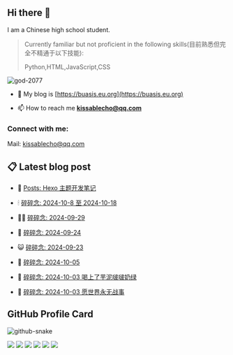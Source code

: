 ## Hi there 👋

I am a Chinese high school student.

>Currently familiar but not proficient in the following skills(目前熟悉但完全不精通于以下技能):
>
>Python,HTML,JavaScript,CSS


<p align="left"> <img src="https://komarev.com/ghpvc/?username=god-2077&label=Profile%20views&color=0e75b6&style=flat" alt="god-2077" /> </p>

- 📝 My blog is [https://buasis.eu.org](https://buasis.eu.org)

- 📫 How to reach me **kissablecho@qq.com**



<h3 align="left">Connect with me:</h3>
<p align="center">

Mail: [kissablecho@qq.com](mailto:kissablecho@qq.com)

## 📋 Latest blog post

<!-- BLOG-POST-LIST:START -->
- 👹 [Posts: Hexo 主题开发笔记](https://buasis.eu.org/2024/11/09/posts-hexo-zhu-ti-kai-fa-bi-ji/) 

- 🕯 [碎碎念: 2024-10-8 至 2024-10-18](https://buasis.eu.org/2024/10/19/sui-sui-nian-2024-10-8-zhi-2024-10-18/) 

- 🧑‍🏫 [碎碎念: 2024-09-29](https://buasis.eu.org/2024/10/07/sui-sui-nian-2024-09-29/) 

- 🤩 [碎碎念: 2024-09-24](https://buasis.eu.org/2024/10/07/sui-sui-nian-2024-09-24/) 

- 😺 [碎碎念: 2024-09-23](https://buasis.eu.org/2024/10/07/sui-sui-nian-2024-09-23/) 

- 🐲 [碎碎念: 2024-10-05](https://buasis.eu.org/2024/10/05/sui-sui-nian-2024-10-05/) 

- 🦆 [碎碎念: 2024-10-03 喝上了芋泥啵啵奶绿](https://buasis.eu.org/2024/10/03/sui-sui-nian-2024-10-03-he-shang-liao-yu-ni-bo-bo-nai-lu/) 

- 🎉 [碎碎念: 2024-10-03 愿世界永无战事](https://buasis.eu.org/2024/10/02/sui-sui-nian-2024-10-03-yuan-shi-jie-yong-wu-zhan-shi/) 
<!-- BLOG-POST-LIST:END -->

## GitHub Profile Card

<picture>
  <source media="(prefers-color-scheme: dark)" srcset="https://god-2077.buasis.eu.org/github-contribution-grid-snake/github-snake-dark.svg" />
  <source media="(prefers-color-scheme: light)" srcset="https://god-2077.buasis.eu.org/github-contribution-grid-snake/github-snake.svg" />
  <img alt="github-snake" src="https://god-2077.buasis.eu.org/github-contribution-grid-snake/github-snake-dark.svg" />
</picture>

[![](https://god-2077.buasis.eu.org/profile-3d-contrib/profile-night-rainbow.svg)](https://github.com/God-2077)
[![](https://god-2077.buasis.eu.org/profile-summary-card-output/tokyonight/0-profile-details.svg)](https://github.com/God-2077)
[![](https://god-2077.buasis.eu.org/profile-summary-card-output/tokyonight/1-repos-per-language.svg)](https://github.com/God-2077) [![](https://god-2077.buasis.eu.org/profile-summary-card-output/tokyonight/2-most-commit-language.svg)](https://github.com/God-2077)
[![](https://god-2077.buasis.eu.org/profile-summary-card-output/tokyonight/3-stats.svg)](https://github.com/God-2077) [![](https://god-2077.buasis.eu.org/profile-summary-card-output/tokyonight/4-productive-time.svg)](https://github.com/God-2077)
